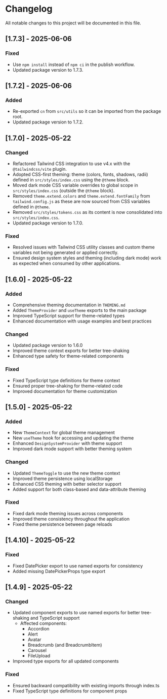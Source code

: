 # Changelog

All notable changes to this project will be documented in this file.

## [1.7.3] - 2025-06-06

### Fixed
- Use `npm install` instead of `npm ci` in the publish workflow.
- Updated package version to 1.7.3.

## [1.7.2] - 2025-06-06

### Added
- Re-exported `cn` from `src/utils` so it can be imported from the package root.
- Updated package version to 1.7.2.

## [1.7.0] - 2025-05-22

### Changed
- Refactored Tailwind CSS integration to use v4.x with the `@tailwindcss/vite` plugin.
- Adopted CSS-first theming: theme (colors, fonts, shadows, radii) defined in `src/styles/index.css` using the `@theme` block.
- Moved dark mode CSS variable overrides to global scope in `src/styles/index.css` (outside the `@theme` block).
- Removed `theme.extend.colors` and `theme.extend.fontFamily` from `tailwind.config.js` as these are now sourced from CSS variables defined in `@theme`.
- Removed `src/styles/tokens.css` as its content is now consolidated into `src/styles/index.css`.
- Updated package version to 1.7.0.

### Fixed
- Resolved issues with Tailwind CSS utility classes and custom theme variables not being generated or applied correctly.
- Ensured design system styles and theming (including dark mode) work as expected when consumed by other applications.

## [1.6.0] - 2025-05-22

### Added
- Comprehensive theming documentation in `THEMING.md`
- Added `ThemeProvider` and `useTheme` exports to the main package
- Improved TypeScript support for theme-related types
- Enhanced documentation with usage examples and best practices

### Changed
- Updated package version to 1.6.0
- Improved theme context exports for better tree-shaking
- Enhanced type safety for theme-related components

### Fixed
- Fixed TypeScript type definitions for theme context
- Ensured proper tree-shaking for theme-related code
- Improved documentation for theme customization

## [1.5.0] - 2025-05-22

### Added
- New `ThemeContext` for global theme management
- New `useTheme` hook for accessing and updating the theme
- Enhanced `DesignSystemProvider` with theme support
- Improved dark mode support with better theming system

### Changed
- Updated `ThemeToggle` to use the new theme context
- Improved theme persistence using localStorage
- Enhanced CSS theming with better selector support
- Added support for both class-based and data-attribute theming

### Fixed
- Fixed dark mode theming issues across components
- Improved theme consistency throughout the application
- Fixed theme persistence between page reloads


## [1.4.10] - 2025-05-22

### Fixed
- Fixed DatePicker export to use named exports for consistency
- Added missing DatePickerProps type export

## [1.4.9] - 2025-05-22

### Changed
- Updated component exports to use named exports for better tree-shaking and TypeScript support
  - Affected components:
    - Accordion
    - Alert
    - Avatar
    - Breadcrumb (and BreadcrumbItem)
    - Carousel
    - FileUpload
- Improved type exports for all updated components

### Fixed
- Ensured backward compatibility with existing imports through index.ts
- Fixed TypeScript type definitions for component props
